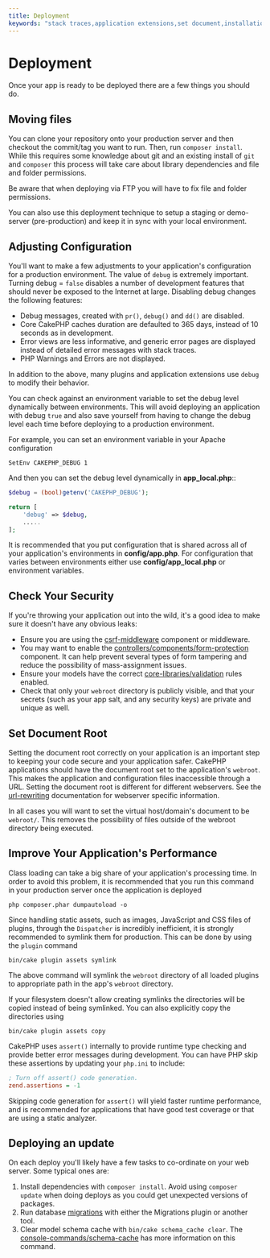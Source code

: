 ```yaml
---
title: Deployment
keywords: "stack traces,application extensions,set document,installation documentation,development features,generic error,document root,func,debug,caches,error messages,configuration files,webroot,deployment,cakephp,applications"
---
```


# Deployment

Once your app is ready to be deployed there are a few things you should do.

## Moving files

You can clone your repository onto your production server and then checkout the
commit/tag you want to run. Then, run `composer install`.  While this requires
some knowledge about git and an existing install of `git` and `composer`
this process will take care about library dependencies and file and folder
permissions.

Be aware that when deploying via FTP you will have to fix file and
folder permissions.

You can also use this deployment technique to setup a staging or demo-server
(pre-production) and keep it in sync with your local environment.

## Adjusting Configuration

You'll want to make a few adjustments to your application's configuration for
a production environment. The value of `debug` is extremely important.
Turning debug = `false` disables a number of development features that should
never be exposed to the Internet at large. Disabling debug changes the following
features:

- Debug messages, created with `pr()`, `debug()` and `dd()` are
  disabled.
- Core CakePHP caches duration are defaulted to 365 days, instead of 10 seconds
  as in development.
- Error views are less informative, and generic error pages are displayed
  instead of detailed error messages with stack traces.
- PHP Warnings and Errors are not displayed.

In addition to the above, many plugins and application extensions use `debug`
to modify their behavior.

You can check against an environment variable to set the debug level dynamically
between environments. This will avoid deploying an application with debug
`true` and also save yourself from having to change the debug level each time
before deploying to a production environment.

For example, you can set an environment variable in your Apache configuration

```
SetEnv CAKEPHP_DEBUG 1

```

And then you can set the debug level dynamically in **app_local.php**::

```php
$debug = (bool)getenv('CAKEPHP_DEBUG');

return [
    'debug' => $debug,
    .....
];

```

It is recommended that you put configuration that is shared across all
of your application's environments in **config/app.php**. For configuration that
varies between environments either use **config/app_local.php** or environment
variables.

## Check Your Security

If you're throwing your application out into the wild, it's a good idea to make
sure it doesn't have any obvious leaks:

- Ensure you are using the [csrf-middleware](/en/security/csrf.md#csrf-middleware) component or middleware.
- You may want to enable the [controllers/components/form-protection](/en/controllers/components/form-protection.md) component.
  It can help prevent several types of form tampering and reduce the possibility
  of mass-assignment issues.
- Ensure your models have the correct [core-libraries/validation](/en/core-libraries/validation.md) rules
  enabled.
- Check that only your `webroot` directory is publicly visible, and that your
  secrets (such as your app salt, and any security keys) are private and unique
  as well.

## Set Document Root

Setting the document root correctly on your application is an important step to
keeping your code secure and your application safer. CakePHP applications
should have the document root set to the application's `webroot`. This
makes the application and configuration files inaccessible through a URL.
Setting the document root is different for different webservers. See the
[url-rewriting](/en/installation.md#url-rewriting) documentation for webserver specific
information.

In all cases you will want to set the virtual host/domain's document to be
`webroot/`. This removes the possibility of files outside of the webroot
directory being executed.
<a id="symlink-assets"></a>
## Improve Your Application's Performance

Class loading can take a big share of your application's processing time.
In order to avoid this problem, it is recommended that you run this command in
your production server once the application is deployed

```
php composer.phar dumpautoload -o

```

Since handling static assets, such as images, JavaScript and CSS files of
plugins, through the `Dispatcher` is incredibly inefficient, it is strongly
recommended to symlink them for production. This can be done by using
the `plugin` command

```
bin/cake plugin assets symlink

```

The above command will symlink the `webroot` directory of all loaded plugins
to appropriate path in the app's `webroot` directory.

If your filesystem doesn't allow creating symlinks the directories will be
copied instead of being symlinked. You can also explicitly copy the directories
using

```
bin/cake plugin assets copy

```

CakePHP uses `assert()` internally to provide runtime type checking and
provide better error messages during development. You can have PHP skip these
assertions by updating your `php.ini` to include:

```ini
; Turn off assert() code generation.
zend.assertions = -1

```

Skipping code generation for `assert()` will yield faster runtime performance,
and is recommended for applications that have good test coverage or that are
using a static analyzer.

## Deploying an update

On each deploy you'll likely have a few tasks to co-ordinate on your web server. Some typical ones
are:

1. Install dependencies with `composer install`. Avoid using `composer
update` when doing deploys as you could get unexpected versions of packages.
2. Run database [migrations](/en/migrations.md) with either the Migrations plugin
or another tool.
3. Clear model schema cache with `bin/cake schema_cache clear`. The [console-commands/schema-cache](/en/console-commands/schema-cache.md)
has more information on this command.
